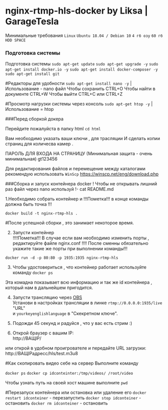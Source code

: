 # nginx-rtmp-hls-docker by Liksa | GarageTesla

Минимальные требования 
`` Linux ``
`` Ubuntu 18.04 / Debian 10 ``
`` 4 гб озу ``
`` 60 гб HDD SPACE ``

### Подготовка системы


Подготовка системы 
``sudo apt-get update``
``sudo apt-get upgrade -y``
``sudo apt-get install docker.io -y``
``sudo apt-get install docker-composer -y``
``sudo apt-get install git``

#Редакторы для удобности
```sudo apt-get install nano -y```
|Использование - nano файл 
Чтобы сохранить CTRL+O
Чтобы найти в документе CTRL+W
Чтобы выйти CTRL+C или CTRL+Z 

#Просмотр нагрузки системы через консоль
``sudo apt-get htop -y``
|Использование = htop



###Перед сборкой докера 

Перейдите пожалуйста в папку html 
``cd html``

Вам необходимо указать ваши ключи , для трасляции
И сделать копии страниц для количесва камер .

ПАРОЛЬ ДЛЯ ВХОДА НА СТРАНИЦУ (Минимальная защита - очень минимальная)
gt123456

Для редактирования файлов и перемещение между каталогами рекомендую использовать
``WinScp``
https://winscp.net/eng/download.php


###Сборка и запуск контейнера docker
! Чтобы не открывать лишний раз файл через nano используй !-  cat README.md

1.Необходимо собрать контейнер и
!!!Пометка!!! в конце команды должна быть точка !!!
  
``docker build -t nginx-rtmp-hls .``


#После успешной сборки , это занимает некоторое время.


2. Запусти контейнер  
!!!!Пометка!!! В случае если вам необходимо изменить порты , редактируйте файле nginx.conf 
!!!! После сменны обязательно укажите такие же порты при выполнении команды!!!

``docker run -d -p 80:80 -p 1935:1935 nginx-rtmp-hls``

3. Чтобы удостовериться , что контейнер работает используйте команду 
``docker ps``

Эта комадна показывает всю информацию и так же id контейнера , который нам в дальнейшем пригодится. 


4. Запусти трансляцию через  [OBS](https://obsproject.com)  
Установи в настройках трансляции в линке 
``rtmp://0.0.0.0:1935/live`` 
"URL"  
и ``yourkeyenglishlanguage`` в "Скекретном ключе".

5. Подожди 45 секунд и радуйся , что у вас есть стрим :)

6. Открой браузер с вашим IP:  
http://ВАЩIP/

или открой в удобном проигрователе и передайте URL загрузки:  
http://ВАЩIPадресс/hls/test.m3u8

#Как скопировать видео себе на сервер
Выполните команду

``docker ps`` 
``docker cp idconteinter:/tmp/videos/ /root/video``

Чтобы узнать путь на своей хост машине выполните 
``pwd``

#Перезапуск контейнера или остановка или удаление его
``docker restart idconteiner`` - перезапустить
``docker stop idconteiner`` - остановить
``docker rm idconteiner`` - остановить



